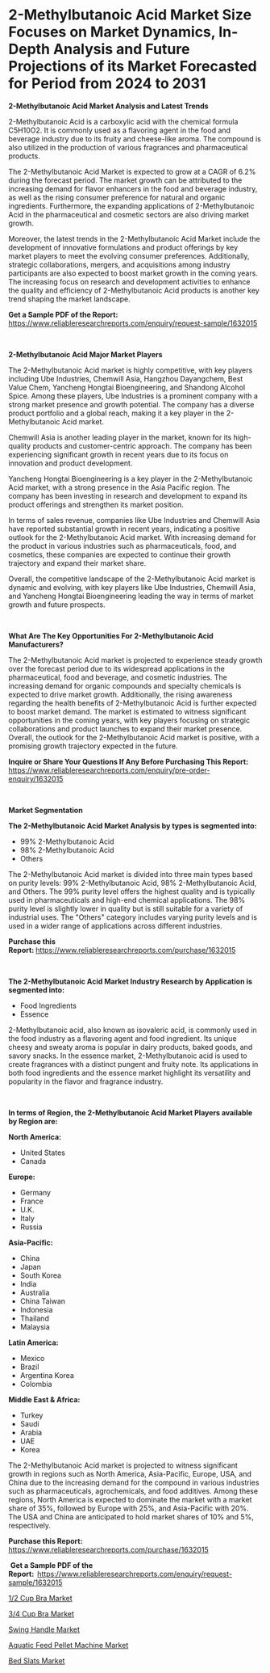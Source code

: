<p><h1>2-Methylbutanoic Acid Market Size Focuses on Market Dynamics, In-Depth Analysis and Future Projections of its Market Forecasted for Period from 2024 to 2031</h1></p><p><strong>2-Methylbutanoic Acid Market Analysis and Latest Trends</strong></p>
<p><p>2-Methylbutanoic Acid is a carboxylic acid with the chemical formula C5H10O2. It is commonly used as a flavoring agent in the food and beverage industry due to its fruity and cheese-like aroma. The compound is also utilized in the production of various fragrances and pharmaceutical products.</p><p>The 2-Methylbutanoic Acid Market is expected to grow at a CAGR of 6.2% during the forecast period. The market growth can be attributed to the increasing demand for flavor enhancers in the food and beverage industry, as well as the rising consumer preference for natural and organic ingredients. Furthermore, the expanding applications of 2-Methylbutanoic Acid in the pharmaceutical and cosmetic sectors are also driving market growth.</p><p>Moreover, the latest trends in the 2-Methylbutanoic Acid Market include the development of innovative formulations and product offerings by key market players to meet the evolving consumer preferences. Additionally, strategic collaborations, mergers, and acquisitions among industry participants are also expected to boost market growth in the coming years. The increasing focus on research and development activities to enhance the quality and efficiency of 2-Methylbutanoic Acid products is another key trend shaping the market landscape.</p></p>
<p><strong>Get a Sample PDF of the Report:&nbsp;</strong> <a href="https://www.reliableresearchreports.com/enquiry/request-sample/1632015">https://www.reliableresearchreports.com/enquiry/request-sample/1632015</a></p>
<p>&nbsp;</p>
<p><strong>2-Methylbutanoic Acid Major Market Players</strong></p>
<p><p>The 2-Methylbutanoic Acid market is highly competitive, with key players including Ube Industries, Chemwill Asia, Hangzhou Dayangchem, Best Value Chem, Yancheng Hongtai Bioengineering, and Shandong Alcohol Spice. Among these players, Ube Industries is a prominent company with a strong market presence and growth potential. The company has a diverse product portfolio and a global reach, making it a key player in the 2-Methylbutanoic Acid market.</p><p>Chemwill Asia is another leading player in the market, known for its high-quality products and customer-centric approach. The company has been experiencing significant growth in recent years due to its focus on innovation and product development.</p><p>Yancheng Hongtai Bioengineering is a key player in the 2-Methylbutanoic Acid market, with a strong presence in the Asia Pacific region. The company has been investing in research and development to expand its product offerings and strengthen its market position.</p><p>In terms of sales revenue, companies like Ube Industries and Chemwill Asia have reported substantial growth in recent years, indicating a positive outlook for the 2-Methylbutanoic Acid market. With increasing demand for the product in various industries such as pharmaceuticals, food, and cosmetics, these companies are expected to continue their growth trajectory and expand their market share.</p><p>Overall, the competitive landscape of the 2-Methylbutanoic Acid market is dynamic and evolving, with key players like Ube Industries, Chemwill Asia, and Yancheng Hongtai Bioengineering leading the way in terms of market growth and future prospects.</p></p>
<p>&nbsp;</p>
<p><strong>What Are The Key Opportunities For 2-Methylbutanoic Acid Manufacturers?</strong></p>
<p><p>The 2-Methylbutanoic Acid market is projected to experience steady growth over the forecast period due to its widespread applications in the pharmaceutical, food and beverage, and cosmetic industries. The increasing demand for organic compounds and specialty chemicals is expected to drive market growth. Additionally, the rising awareness regarding the health benefits of 2-Methylbutanoic Acid is further expected to boost market demand. The market is estimated to witness significant opportunities in the coming years, with key players focusing on strategic collaborations and product launches to expand their market presence. Overall, the outlook for the 2-Methylbutanoic Acid market is positive, with a promising growth trajectory expected in the future.</p></p>
<p><strong>Inquire or Share Your Questions If Any Before Purchasing This Report:</strong> <a href="https://www.reliableresearchreports.com/enquiry/pre-order-enquiry/1632015">https://www.reliableresearchreports.com/enquiry/pre-order-enquiry/1632015</a></p>
<p>&nbsp;</p>
<p><strong>Market Segmentation</strong></p>
<p><strong>The 2-Methylbutanoic Acid Market Analysis by types is segmented into:</strong></p>
<p><ul><li>99% 2-Methylbutanoic Acid</li><li>98% 2-Methylbutanoic Acid</li><li>Others</li></ul></p>
<p><p>The 2-Methylbutanoic Acid market is divided into three main types based on purity levels: 99% 2-Methylbutanoic Acid, 98% 2-Methylbutanoic Acid, and Others. The 99% purity level offers the highest quality and is typically used in pharmaceuticals and high-end chemical applications. The 98% purity level is slightly lower in quality but is still suitable for a variety of industrial uses. The "Others" category includes varying purity levels and is used in a wider range of applications across different industries.</p></p>
<p><strong>Purchase this Report:&nbsp;</strong><a href="https://www.reliableresearchreports.com/purchase/1632015">https://www.reliableresearchreports.com/purchase/1632015</a></p>
<p>&nbsp;</p>
<p><strong>The 2-Methylbutanoic Acid Market Industry Research by Application is segmented into:</strong></p>
<p><ul><li>Food Ingredients</li><li>Essence</li></ul></p>
<p><p>2-Methylbutanoic acid, also known as isovaleric acid, is commonly used in the food industry as a flavoring agent and food ingredient. Its unique cheesy and sweaty aroma is popular in dairy products, baked goods, and savory snacks. In the essence market, 2-Methylbutanoic acid is used to create fragrances with a distinct pungent and fruity note. Its applications in both food ingredients and the essence market highlight its versatility and popularity in the flavor and fragrance industry.</p></p>
<p>&nbsp;</p>
<p><strong>In terms of Region, the 2-Methylbutanoic Acid Market Players available by Region are:</strong></p>
<p>
    <p> <strong> North America: </strong>
        <ul>
            <li>United States</li>
            <li>Canada</li>
        </ul>
        </p> 
    <p> <strong> Europe: </strong>
        <ul>
            <li>Germany</li>
            <li>France</li>
            <li>U.K.</li>
            <li>Italy</li>
            <li>Russia</li>
        </ul>
        </p> 
    <p> <strong> Asia-Pacific: </strong>
        <ul>
            <li>China</li>
            <li>Japan</li>
            <li>South Korea</li>
            <li>India</li>
            <li>Australia</li>
            <li>China Taiwan</li>
            <li>Indonesia</li>
            <li>Thailand</li>
            <li>Malaysia</li>
        </ul>
        </p> 
    <p> <strong> Latin America: </strong>
        <ul>
            <li>Mexico</li>
            <li>Brazil</li>
            <li>Argentina Korea</li>
            <li>Colombia</li>
        </ul>
        </p> 
    <p> <strong> Middle East & Africa: </strong>
        <ul>
            <li>Turkey</li>
            <li>Saudi</li>
            <li>Arabia</li>
            <li>UAE</li>
            <li>Korea</li>
        </ul>
    </p>
    </p>
<p><p>The 2-Methylbutanoic Acid market is projected to witness significant growth in regions such as North America, Asia-Pacific, Europe, USA, and China due to the increasing demand for the compound in various industries such as pharmaceuticals, agrochemicals, and food additives. Among these regions, North America is expected to dominate the market with a market share of 35%, followed by Europe with 25%, and Asia-Pacific with 20%. The USA and China are anticipated to hold market shares of 10% and 5%, respectively.</p></p>
<p><strong>Purchase this Report: </strong><a href="https://www.reliableresearchreports.com/purchase/1632015">https://www.reliableresearchreports.com/purchase/1632015</a></p>
<p>&nbsp;<strong>Get a Sample PDF of the Report:&nbsp;&nbsp;</strong><a href="https://www.reliableresearchreports.com/enquiry/request-sample/1632015">https://www.reliableresearchreports.com/enquiry/request-sample/1632015</a></p>
<p><strong></strong></p>
<p><p><a href="https://ivy-potential-64b.notion.site/1-2-Cup-Bra-Market-Research-Report-Forecasted-for-Period-from-2024-2031-by-Market-Type-Market-Ap-0eb5b76901074d89ab819fa5a6ed49b6">1/2 Cup Bra Market</a></p><p><a href="https://nifty-kite-d51.notion.site/3-4-Cup-Bra-Market-Size-and-Growth-Market-Segmentation-Regional-and-Country-Breakdowns-and-Market-d670c32311bb49cabb3ebb594a0bb56f">3/4 Cup Bra Market</a></p><p><a href="https://view.publitas.com/reportprime-1/swing-handle-market-size-growth-outlook-from-2024-to-2031-projecting-at-markets-trends-analysis-by-application-regional-outlook-and-revenue/">Swing Handle Market</a></p><p><a href="https://github.com/danielneavesallisons03mba/Market-Research-Report-List-1/blob/main/aquatic-feed-pellet-machine-market.md">Aquatic Feed Pellet Machine Market</a></p><p><a href="https://view.publitas.com/reportprime-1/bed-slats-market-share-market-new-trends-analysis-report-by-type-by-application-by-end-use-by-region-and-segment-forecasts-2024-2031/">Bed Slats Market</a></p></p>